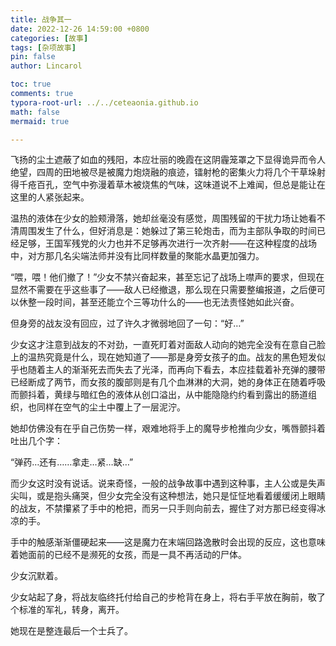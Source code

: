 ```yaml
---
title: 战争其一
date: 2022-12-26 14:59:00 +0800
categories: [故事]
tags: [杂项故事]
pin: false
author: Lincarol

toc: true
comments: true
typora-root-url: ../../ceteaonia.github.io
math: false
mermaid: true

---
```

飞扬的尘土遮蔽了如血的残阳，本应壮丽的晚霞在这阴霾笼罩之下显得诡异而令人绝望，四周的田地被尽是被魔力炮烧融的痕迹，镭射枪的密集火力将几个干草垛射得千疮百孔，空气中弥漫着草木被烧焦的气味，这味道说不上难闻，但总是能让在这里的人紧张起来。

温热的液体在少女的脸颊滑落，她却丝毫没有感觉，周围残留的干扰力场让她看不清周围发生了什么，但好消息是：她躲过了第三轮炮击，而为主部队争取的时间已经足够，王国军残党的火力也并不足够再次进行一次齐射——在这种程度的战场中，对方那几名尖端法师并没有比同样数量的聚能水晶更加强力。

“喂，喂！他们撤了！”少女不禁兴奋起来，甚至忘记了战场上噤声的要求，但现在显然不需要在乎这些事了——敌人已经撤退，那么现在只需要整编报道，之后便可以休整一段时间，甚至还能立个三等功什么的——也无法责怪她如此兴奋。

但身旁的战友没有回应，过了许久才微弱地回了一句：“好…”

少女这才注意到战友的不对劲，一直死盯着对面敌人动向的她完全没有在意自己脸上的温热究竟是什么，现在她知道了——那是身旁女孩子的血。战友的黑色短发似乎也随着主人的渐渐死去而失去了光泽，而再向下看去，本应挂载着补充弹的腰带已经断成了两节，而女孩的腹部则是有几个血淋淋的大洞，她的身体正在随着呼吸而颤抖着，黄绿与暗红色的液体从创口溢出，从中能隐隐约约看到露出的肠道组织，也同样在空气的尘土中覆上了一层泥泞。

她却仿佛没有在乎自己伤势一样，艰难地将手上的魔导步枪推向少女，嘴唇颤抖着吐出几个字：

“弹药…还有……拿走…紧…缺…”

而少女这时没有说话。说来奇怪，一般的战争故事中遇到这种事，主人公或是失声尖叫，或是抱头痛哭，但少女完全没有这种想法，她只是怔怔地看着缓缓闭上眼睛的战友，不禁攥紧了手中的枪把，而另一只手则向前去，握住了对方那已经变得冰凉的手。

手中的触感渐渐僵硬起来——这是魔力在末端回路逸散时会出现的反应，这也意味着她面前的已经不是濒死的女孩，而是一具不再活动的尸体。

少女沉默着。

少女站起了身，将战友临终托付给自己的步枪背在身上，将右手平放在胸前，敬了个标准的军礼，转身，离开。

她现在是整连最后一个士兵了。